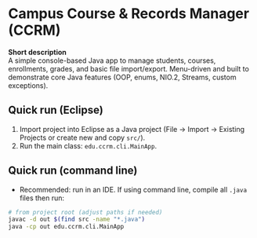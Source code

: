# Campus Course & Records Manager (CCRM)

**Short description**  
A simple console-based Java app to manage students, courses, enrollments, grades, and basic file import/export. Menu-driven and built to demonstrate core Java features (OOP, enums, NIO.2, Streams, custom exceptions).

## Quick run (Eclipse)
1. Import project into Eclipse as a Java project (File → Import → Existing Projects or create new and copy `src/`).
2. Run the main class: `edu.ccrm.cli.MainApp`.

## Quick run (command line)
- Recommended: run in an IDE. If using command line, compile all `.java` files then run:
```bash
# from project root (adjust paths if needed)
javac -d out $(find src -name "*.java")
java -cp out edu.ccrm.cli.MainApp
